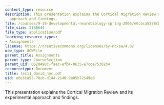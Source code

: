 ```yaml
---
content_type: resource
description: This presentation explains the Cortical Migration Review and its experimental
  approach and findings.
file: /courses/9-18-developmental-neurobiology-spring-2005/e0cbca5378cbd14421469a05b72549e8_lec11_david_noc.pdf
file_size: 2168644
file_type: application/pdf
learning_resource_types:
- Assignments
license: https://creativecommons.org/licenses/by-nc-sa/4.0/
ocw_type: OCWFile
parent_title: Assignments
parent_type: CourseSection
parent_uid: 0620498c-faec-efb4-9635-e7cda75302b4
resourcetype: Document
title: lec11_david_noc.pdf
uid: e0cbca53-78cb-d144-2146-9a05b72549e8
---
```

This presentation explains the Cortical Migration Review and its experimental approach and findings.